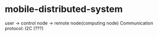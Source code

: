 # mobile-distributed-system

user -> control node -> remote node(computing node)
Communication protocol: I2C (???)
